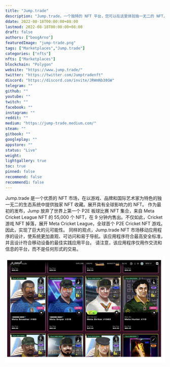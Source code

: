 ```yaml
---
title: "Jump.trade"
description: "Jump.trade，一个独特的 NFT 平台，您可以在这里体验独一无二的 NFT，包括游戏、品牌和全球艺术家."
ddate: 2022-08-18T00:00:00+08:00
lastmod: 2022-08-18T00:00:00+08:00
draft: false
authors: ["boogArno"]
featuredImage: "jump-trade.png"
tags: ["Marketplaces","Jump.trade"]
categories: ["nfts"]
nfts: ["Marketplaces"]
blockchain: "Polygon"
website: "https://www.jump.trade/"
twitter: "https://twitter.com/Jumptradenft"
discord: "https://discord.com/invite/JRWmNb38GW"
telegram: ""
github: ""
youtube: ""
twitch: ""
facebook: ""
instagram: ""
reddit: ""
medium: "https://jump-trade.medium.com/"
steam: ""
gitbook: ""
googleplay: ""
appstore: ""
status: "Live"
weight: 
lightgallery: true
toc: true
pinned: false
recommend: false
recommend1: false
---
```

Jump.trade 是一个优质的 NFT 市场，在以游戏、品牌和国际艺术家为特色的独一无二的生态系统中提供独家 NFT 收藏。展开具有全球影响力的 NFT。
作为最初的发布，Jump 放弃了世界上第一个 P2E 板球比赛 NFT 集合，来自 Meta Cricket League NFT 的 55,000 个 NFT，在 9 分钟内售出。不仅如此，Cricket 游戏 NFT 掉落，展开 Meta Cricket League，全球首个 P2E Cricket NFT 游戏。因此，实现了巨大的元可能性。
同样的观点，Jump.trade NFT 市场移动应用程序的设计，使系统更加直观、可访问和易于导航。该应用程序符合最高安全标准，并且设计符合移动设备的最佳实践应用平台。
请注意，该应用程序仅用作交流和信息的平台，而不是任何形式的交易。

![jumptrade-dapp-marketplaces-matic-image1_f65eb06f6d8e8c0761fd25aa8efadfba](jumptrade-dapp-marketplaces-matic-image1_f65eb06f6d8e8c0761fd25aa8efadfba.png)
